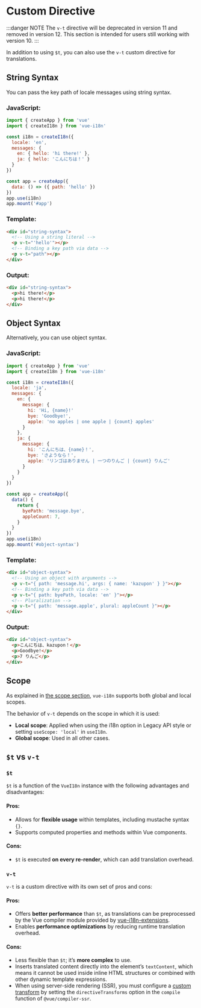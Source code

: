 # Custom Directive

:::danger NOTE
The `v-t` directive will be deprecated in version 11 and removed in version 12. This section is intended for users still working with version 10.
:::

In addition to using `$t`, you can also use the `v-t` custom directive for translations.

## String Syntax

You can pass the key path of locale messages using string syntax.

### JavaScript:

```js
import { createApp } from 'vue'
import { createI18n } from 'vue-i18n'

const i18n = createI18n({
  locale: 'en',
  messages: {
    en: { hello: 'hi there!' },
    ja: { hello: 'こんにちは！' }
  }
})

const app = createApp({
  data: () => ({ path: 'hello' })
})
app.use(i18n)
app.mount('#app')
```

### Template:

<!-- eslint-skip -->

```html
<div id="string-syntax">
  <!-- Using a string literal -->
  <p v-t="'hello'"></p>
  <!-- Binding a key path via data -->
  <p v-t="path"></p>
</div>
```

### Output:

```html
<div id="string-syntax">
  <p>hi there!</p>
  <p>hi there!</p>
</div>
```

## Object Syntax

Alternatively, you can use object syntax.

### JavaScript:

<!-- eslint-skip -->

```js
import { createApp } from 'vue'
import { createI18n } from 'vue-i18n'

const i18n = createI18n({
  locale: 'ja',
  messages: {
    en: {
      message: {
        hi: 'Hi, {name}!'
        bye: 'Goodbye!',
        apple: 'no apples | one apple | {count} apples'
      }
    },
    ja: {
      message: {
        hi: 'こんにちは、{name}！',
        bye: 'さようなら！',
        apple: 'リンゴはありません | 一つのりんご | {count} りんご'
      }
    }
  }
})

const app = createApp({
  data() {
    return {
      byePath: 'message.bye',
      appleCount: 7,
    }
  }
})
app.use(i18n)
app.mount('#object-syntax')
```

### Template:

<!-- eslint-skip -->

```html
<div id="object-syntax">
  <!-- Using an object with arguments -->
  <p v-t="{ path: 'message.hi', args: { name: 'kazupon' } }"></p>
  <!-- Binding a key path via data -->
  <p v-t="{ path: byePath, locale: 'en' }"></p>
  <!-- Pluralization -->
  <p v-t="{ path: 'message.apple', plural: appleCount }"></p>
</div>
```

### Output:

```html
<div id="object-syntax">
  <p>こんにちは、kazupon！</p>
  <p>Goodbye!</p>
  <p>7 りんご</p>
</div>
```

## Scope

As explained in [the scope section](../essentials/scope.md), `vue-i18n` supports both global and local scopes.

The behavior of `v-t` depends on the scope in which it is used:

- **Local scope**: Applied when using the i18n option in Legacy API style or setting `useScope: 'local'` in `useI18n`.
- **Global scope**: Used in all other cases.

## `$t` vs `v-t`

### `$t`

`$t` is a function of the `VueI18n` instance with the following advantages and disadvantages:

#### Pros:
- Allows for **flexible usage** within templates, including mustache syntax `{}`.
- Supports computed properties and methods within Vue components.

#### Cons:
- `$t` is executed **on every re-render**, which can add translation overhead.

### `v-t`

`v-t` is a custom directive with its own set of pros and cons:

#### Pros:
- Offers **better performance** than `$t`, as translations can be preprocessed by the Vue compiler module provided by [vue-i18n-extensions](https://github.com/intlify/vue-i18n-extensions).
- Enables **performance optimizations** by reducing runtime translation overhead.

#### Cons:
- Less flexible than `$t`; it’s **more complex** to use.
- Inserts translated content directly into the element’s `textContent`, which means it cannot be used inside inline HTML structures or combined with other dynamic template expressions.
- When using server-side rendering (SSR), you must configure a [custom transform](https://github.com/intlify/vue-i18n-extensions#server-side-rendering-for-v-t-custom-directive) by setting the `directiveTransforms` option in the `compile` function of `@vue/compiler-ssr`.

